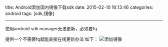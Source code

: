 title: Android添加国内镜像下载sdk
date: 2015-02-10 16:13:46
categories: android
tags: [sdk,镜像]

---
使用android sdk manager无法更新，必须要fq

提供一个不需要fq就能直接在线更新办法
如下：
![添加镜像](https://blog.flyada.com/images/QQ20150210-1@2x.png)